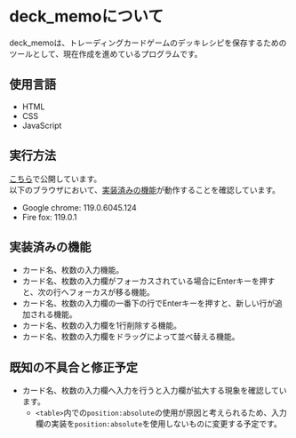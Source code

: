 
# deck_memoについて
deck_memoは、トレーディングカードゲームのデッキレシピを保存するためのツールとして、現在作成を進めているプログラムです。


## 使用言語
- HTML
- CSS
- JavaScript


## 実行方法
[こちら]( https://hand1614.github.io/deck_memo/ )で公開しています。  
以下のブラウザにおいて、[実装済みの機能]( #実装済みの機能 )が動作することを確認しています。

- Google chrome: 119.0.6045.124
- Fire fox: 119.0.1


## 実装済みの機能

- カード名、枚数の入力機能。
- カード名、枚数の入力欄がフォーカスされている場合にEnterキーを押すと、次の行へフォーカスが移る機能。
- カード名、枚数の入力欄の一番下の行でEnterキーを押すと、新しい行が追加される機能。
- カード名、枚数の入力欄を1行削除する機能。
- カード名、枚数の入力欄をドラッグによって並べ替える機能。


## 既知の不具合と修正予定
- カード名、枚数の入力欄へ入力を行うと入力欄が拡大する現象を確認しています。
	- `<table>`内での`position:absolute`の使用が原因と考えられるため、入力欄の実装を`position:absolute`を使用しないものに変更する予定です。


